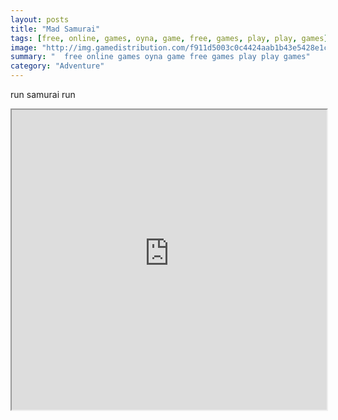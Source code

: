 ```yaml
---
layout: posts
title: "Mad Samurai"
tags: [free, online, games, oyna, game, free, games, play, play, games]
image: "http://img.gamedistribution.com/f911d5003c0c4424aab1b43e5428e1ce.jpg"
summary: "  free online games oyna game free games play play games"
category: "Adventure"
---
```


run samurai run

<iframe width="100%" height="480px;" src="http://flash.gamedistribution.com?game=f911d5003c0c4424aab1b43e5428e1ce"></iframe>